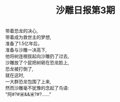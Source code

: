 <html>
	<head>
		<title>沙雕日报</title>
		 <style type="text/css">
			<!--
				.red{color:#FF0000}
				.green{color:#00FF00}
				.purple{color: #FF00FF}
			-->
		</style>
	</head>
	<body>
		<div><h1><center>沙雕日报第3期</center></h1>
	<div>
		<br>带着恐龙的决心,
		<br>带着成为救世主的梦想,
		<br>准备了1.5亿年后，
		<br>准备与沙雕一决高下,
		<br>他将树连根拔起向沙雕扔了过去,
		<br>沙雕放了个屁把树砸在恐龙脸上,
		<br>恐龙被打倒了,
		<br>就在这时,
		<br>一大群恐龙包围了上来,
		<br>然而沙雕毫不犹豫的念起了鸟语:
		<br>"阿#?#米&&米?#?......"
		<br>
		<br>
		<br>
		<br>
		<br>
	</div>
	</body>
</html>
